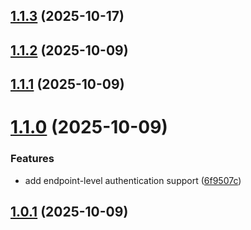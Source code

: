 

## [1.1.3](https://github.com/bitfocusas/api/compare/v1.1.2...v1.1.3) (2025-10-17)

## [1.1.2](https://github.com/bitfocusas/api/compare/v1.1.1...v1.1.2) (2025-10-09)

## [1.1.1](https://github.com/bitfocusas/api/compare/v1.1.0...v1.1.1) (2025-10-09)

# [1.1.0](https://github.com/bitfocusas/api/compare/v1.0.1...v1.1.0) (2025-10-09)


### Features

* add endpoint-level authentication support ([6f9507c](https://github.com/bitfocusas/api/commit/6f9507cc35d4f612c7b9f23d39bf838dfa319a92))

## [1.0.1](https://github.com/bitfocusas/api/compare/v1.0.0...v1.0.1) (2025-10-09)
